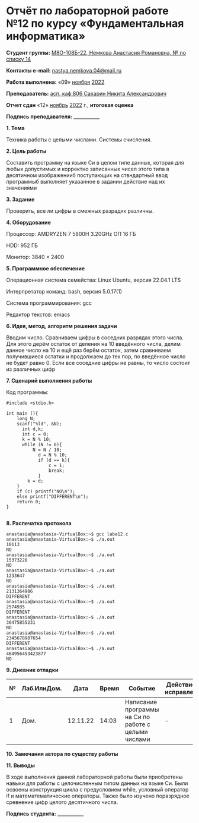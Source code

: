 # Отчёт по лабораторной работе №12 по курсу «Фундаментальная информатика»

<b>Студент группы:</b> <ins>М8О-108Б-22, Немкова Анастасия Романовна, № по списку 14</ins>

<b>Контакты e-mail:</b> <ins>nastya.nemkova.04@mail.ru<ins>

<b>Работа выполнена:</b> «09» <ins>ноября</ins> <ins>2022</ins>

<b>Преподаватель:</b> <ins>асп. каф.806 Сахарин Никита Александрович</ins>

<b>Отчет сдан</b> «12» <ins>ноябрь</ins> <ins>2022</ins> г., <b>итоговая оценка</b> <ins>

<b>Подпись преподавателя:</b> ___________

**1. Тема**

Техника работы с целыми числами. Системы счисления.

**2. Цель работы**

Составить программу на языке Си в целом типе данных, которая для любых допустимых и корректно записанных чисел этого типа в десятичном изображенииб поступающих на ствндартный ввод программыб выполняет указанное в задании действие над их значениями

**3. Задание**

Проверить, все ли цифры в смежных разрадях различны.

**4. Оборудование**

Процессор: AMDRYZEN 7 5800H 3.20GHz ОП 16 ГБ

НDD: 952 ГБ

Монитор: 3840 × 2400

**5. Программное обеспечение**

Операционная система семейства: Linux Ubuntu, версия 22.04.1 LTS

Интерпретатор команд: bash, версия 5.0.17(1)

Система программирования: gcc

Редактор текстов: emacs


**6. Идея, метод, алгоритм решения задачи**

Вводим число. Сравниваем цифры в соседних разрядах этого числа. Для этого дерём остаток от деления на 10 введённого числа, делим данное число на 10 и ещё раз берём остаток, затем сравниваем получившиеся остатки и продолжаем до тех пор, по введённое число не будет равно 0.  Если все соседние цифры не равны, то число состоит из различных цифр

**7. Сценарий выполнения работы**


Код программы:

```
#include <stdio.h>

int main (){
    long N;
    scanf("%ld", &N);
	  int d,k;
	  int c = 0;
	  k = N % 10;
	  while (N != 0){
	      N = N / 10;
		    d = N % 10;
		    if (d == k){
		        c = 1;
		        break;
		    } 
		k = d;	
	}
	if (c) printf("NO\n");
	else printf("DIFFERENT\n");
	return 0;
}
  
```

**8. Распечатка протокола**

```
anastasia@anastasia-VirtualBox:~$ gcc laba12.c
anastasia@anastasia-VirtualBox:~$ ./a.out
10113
NO
anastasia@anastasia-VirtualBox:~$ ./a.out
15373228
NO
anastasia@anastasia-VirtualBox:~$ ./a.out
1233647
NO
anastasia@anastasia-VirtualBox:~$ ./a.out
2131364986
DIFFERENT
anastasia@anastasia-VirtualBox:~$ ./a.out
2574935
DIFFERENT
anastasia@anastasia-VirtualBox:~$ ./a.out
36475855231
NO
anastasia@anastasia-VirtualBox:~$ ./a.out
2345678987654
DIFFERENT
anastasia@anastasia-VirtualBox:~$ ./a.out
464956453423877
NO

```

**9. Дневник отладки**

| № | Лаб.ИлиДом. | Дата | Время | Событие | Действие по исправлению | Примечание |
| --- | --- | --- | --- | --- | --- | --- |
| 1 | Дом. | 12.11.22 | 14:03 | Написание программы на Си по работе с целыми числами | - | - |

**10. Замечания автора по существу работы**

**11. Выводы**

В ходе выполнения данной лабораторной работы были приобретены навыки для работы с целочисленным типом данных на языке Си. Были освоены конструкция цикла с предусловием while, условный оператор if и математематические операторы. Также было изучено поразрядное сревнение цифр целого десятичного числа.

<b>Подпись студента:</b> ___________
